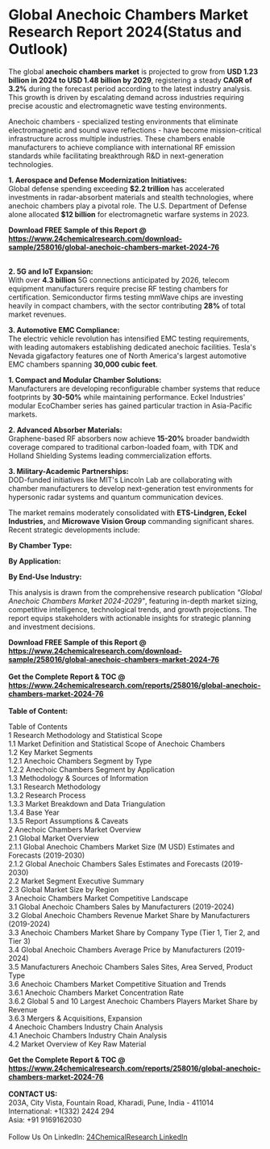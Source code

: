 <h1>Global Anechoic Chambers Market Research Report 2024(Status and Outlook)</h1><p>The global <strong>anechoic chambers market</strong> is projected to grow from <strong>USD 1.23 billion in 2024 to USD 1.48 billion by 2029</strong>, registering a steady <strong>CAGR of 3.2%</strong> during the forecast period according to the latest industry analysis. This growth is driven by escalating demand across industries requiring precise acoustic and electromagnetic wave testing environments.</p><p>Anechoic chambers - specialized testing environments that eliminate electromagnetic and sound wave reflections - have become mission-critical infrastructure across multiple industries. These chambers enable manufacturers to achieve compliance with international RF emission standards while facilitating breakthrough R&amp;D in next-generation technologies.</p><p><strong>1. Aerospace and Defense Modernization Initiatives:</strong><br>
Global defense spending exceeding <strong>$2.2 trillion</strong> has accelerated investments in radar-absorbent materials and stealth technologies, where anechoic chambers play a pivotal role. The U.S. Department of Defense alone allocated <strong>$12 billion</strong> for electromagnetic warfare systems in 2023.</p><div><b>Download FREE Sample of this Report @ 
            <a href="https://www.24chemicalresearch.com/download-sample/258016/global-anechoic-chambers-market-2024-76">
            https://www.24chemicalresearch.com/download-sample/258016/global-anechoic-chambers-market-2024-76</a></b></div><br><p><strong>2. 5G and IoT Expansion:</strong><br>
With over <strong>4.3 billion</strong> 5G connections anticipated by 2026, telecom equipment manufacturers require precise RF testing chambers for certification. Semiconductor firms testing mmWave chips are investing heavily in compact chambers, with the sector contributing <strong>28%</strong> of total market revenues.</p><p><strong>3. Automotive EMC Compliance:</strong><br>
The electric vehicle revolution has intensified EMC testing requirements, with leading automakers establishing dedicated anechoic facilities. Tesla's Nevada gigafactory features one of North America's largest automotive EMC chambers spanning <strong>30,000 cubic feet</strong>.</p><p><strong>1. Compact and Modular Chamber Solutions:</strong><br>
Manufacturers are developing reconfigurable chamber systems that reduce footprints by <strong>30-50%</strong> while maintaining performance. Eckel Industries' modular EcoChamber series has gained particular traction in Asia-Pacific markets.</p><p><strong>2. Advanced Absorber Materials:<br>
</strong>Graphene-based RF absorbers now achieve <strong>15-20%</strong> broader bandwidth coverage compared to traditional carbon-loaded foam, with TDK and Holland Shielding Systems leading commercialization efforts.</p><p><strong>3. Military-Academic Partnerships:<br>
</strong>DOD-funded initiatives like MIT's Lincoln Lab are collaborating with chamber manufacturers to develop next-generation test environments for hypersonic radar systems and quantum communication devices.</p><p>The market remains moderately consolidated with <strong>ETS-Lindgren, Eckel Industries,</strong> and <strong>Microwave Vision Group</strong> commanding significant shares. Recent strategic developments include:</p><p><strong>By Chamber Type:</strong></p><p><strong>By Application:</strong></p><p><strong>By End-Use Industry:</strong></p><p>This analysis is drawn from the comprehensive research publication <em>"Global Anechoic Chambers Market 2024-2029"</em>, featuring in-depth market sizing, competitive intelligence, technological trends, and growth projections. The report equips stakeholders with actionable insights for strategic planning and investment decisions.</p><div><b>Download FREE Sample of this Report @ 
            <a href="https://www.24chemicalresearch.com/download-sample/258016/global-anechoic-chambers-market-2024-76">
            https://www.24chemicalresearch.com/download-sample/258016/global-anechoic-chambers-market-2024-76</a></b></div><br><div><b>Get the Complete Report & TOC @ 
            <a href="https://www.24chemicalresearch.com/reports/258016/global-anechoic-chambers-market-2024-76">
            https://www.24chemicalresearch.com/reports/258016/global-anechoic-chambers-market-2024-76</a></b></div><br>
            <b>Table of Content:</b><p>Table of Contents<br />
1 Research Methodology and Statistical Scope<br />
1.1 Market Definition and Statistical Scope of Anechoic Chambers<br />
1.2 Key Market Segments<br />
1.2.1 Anechoic Chambers Segment by Type<br />
1.2.2 Anechoic Chambers Segment by Application<br />
1.3 Methodology & Sources of Information<br />
1.3.1 Research Methodology<br />
1.3.2 Research Process<br />
1.3.3 Market Breakdown and Data Triangulation<br />
1.3.4 Base Year<br />
1.3.5 Report Assumptions & Caveats<br />
2 Anechoic Chambers Market Overview<br />
2.1 Global Market Overview<br />
2.1.1 Global Anechoic Chambers Market Size (M USD) Estimates and Forecasts (2019-2030)<br />
2.1.2 Global Anechoic Chambers Sales Estimates and Forecasts (2019-2030)<br />
2.2 Market Segment Executive Summary<br />
2.3 Global Market Size by Region<br />
3 Anechoic Chambers Market Competitive Landscape<br />
3.1 Global Anechoic Chambers Sales by Manufacturers (2019-2024)<br />
3.2 Global Anechoic Chambers Revenue Market Share by Manufacturers (2019-2024)<br />
3.3 Anechoic Chambers Market Share by Company Type (Tier 1, Tier 2, and Tier 3)<br />
3.4 Global Anechoic Chambers Average Price by Manufacturers (2019-2024)<br />
3.5 Manufacturers Anechoic Chambers Sales Sites, Area Served, Product Type<br />
3.6 Anechoic Chambers Market Competitive Situation and Trends<br />
3.6.1 Anechoic Chambers Market Concentration Rate<br />
3.6.2 Global 5 and 10 Largest Anechoic Chambers Players Market Share by Revenue<br />
3.6.3 Mergers & Acquisitions, Expansion<br />
4 Anechoic Chambers Industry Chain Analysis<br />
4.1 Anechoic Chambers Industry Chain Analysis<br />
4.2 Market Overview of Key Raw Material</p><div><b>Get the Complete Report & TOC @ 
            <a href="https://www.24chemicalresearch.com/reports/258016/global-anechoic-chambers-market-2024-76">
            https://www.24chemicalresearch.com/reports/258016/global-anechoic-chambers-market-2024-76</a></b></div><br><b>CONTACT US:</b><br>
            203A, City Vista, Fountain Road, Kharadi, Pune, India - 411014<br>
            International: +1(332) 2424 294<br>
            Asia: +91 9169162030 <br><br>
            Follow Us On LinkedIn: <a href="https://www.linkedin.com/company/24chemicalresearch/">24ChemicalResearch LinkedIn</a>